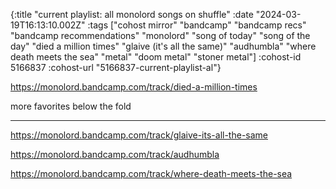 {:title "current playlist: all monolord songs on shuffle"
 :date "2024-03-19T16:13:10.002Z"
 :tags ["cohost mirror" "bandcamp" "bandcamp recs" "bandcamp recommendations" "monolord" "song of today" "song of the day" "died a million times" "glaive (it's all the same)" "audhumbla" "where death meets the sea" "metal" "doom metal" "stoner metal"]
 :cohost-id 5166837
 :cohost-url "5166837-current-playlist-al"}

https://monolord.bandcamp.com/track/died-a-million-times

more favorites below the fold

---

https://monolord.bandcamp.com/track/glaive-its-all-the-same

https://monolord.bandcamp.com/track/audhumbla

https://monolord.bandcamp.com/track/where-death-meets-the-sea